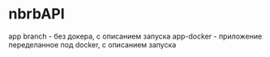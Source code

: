 # nbrbAPI

app branch - без докера, с описанием запуска
app-docker - приложение переделанное под docker, с описанием запуска
